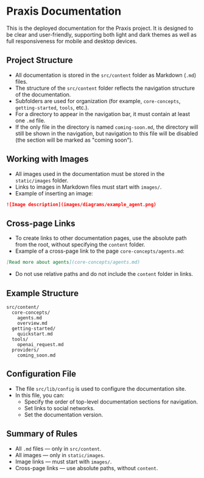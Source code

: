 # Praxis Documentation

This is the deployed documentation for the Praxis project. It is designed to be clear and user-friendly, supporting both light and dark themes as well as full responsiveness for mobile and desktop devices.

## Project Structure

- All documentation is stored in the `src/content` folder as Markdown (`.md`) files.
- The structure of the `src/content` folder reflects the navigation structure of the documentation.
- Subfolders are used for organization (for example, `core-concepts`, `getting-started`, `tools`, etc.).
- For a directory to appear in the navigation bar, it must contain at least one `.md` file.
- If the only file in the directory is named `coming-soon.md`, the directory will still be shown in the navigation, but navigation to this file will be disabled (the section will be marked as "coming soon").

## Working with Images

- All images used in the documentation must be stored in the `static/images` folder.
- Links to images in Markdown files must start with `images/`.
- Example of inserting an image:

```md
![Image description](images/diagrams/example_agent.png)
```

## Cross-page Links

- To create links to other documentation pages, use the absolute path from the root, without specifying the `content` folder.
- Example of a cross-page link to the page `core-concepts/agents.md`:

```md
[Read more about agents](core-concepts/agents.md)
```

- Do not use relative paths and do not include the `content` folder in links.

## Example Structure

```
src/content/
  core-concepts/
    agents.md
    overview.md
  getting-started/
    quickstart.md
  tools/
    openai_request.md
  providers/
    coming_soon.md
```

## Configuration File

- The file `src/lib/config` is used to configure the documentation site.
- In this file, you can:
  - Specify the order of top-level documentation sections for navigation.
  - Set links to social networks.
  - Set the documentation version.

## Summary of Rules

- All `.md` files — only in `src/content`.
- All images — only in `static/images`.
- Image links — must start with `images/`.
- Cross-page links — use absolute paths, without `content`.
